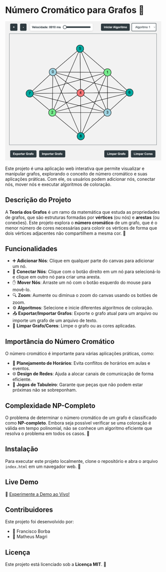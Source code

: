 # Número Cromático para Grafos 🎨

![Interface do projeto](./assets/readme_img.png)

Este projeto é uma aplicação web interativa que permite visualizar e manipular grafos, explorando o conceito de número cromático e suas aplicações práticas. Com ele, os usuários podem adicionar nós, conectar nós, mover nós e executar algoritmos de coloração.

## Descrição do Projeto

A **Teoria dos Grafos** é um ramo da matemática que estuda as propriedades de grafos, que são estruturas formadas por **vértices** (ou nós) e **arestas** (ou conexões). Este projeto explora o **número cromático** de um grafo, que é o menor número de cores necessárias para colorir os vértices de forma que dois vértices adjacentes não compartilhem a mesma cor. 🌈

## Funcionalidades

- ➕ **Adicionar Nós**: Clique em qualquer parte do canvas para adicionar um nó.
- 🔗 **Conectar Nós**: Clique com o botão direito em um nó para selecioná-lo e clique em outro nó para criar uma aresta.
- ✋ **Mover Nós**: Arraste um nó com o botão esquerdo do mouse para movê-lo.
- 🔍 **Zoom**: Aumente ou diminua o zoom do canvas usando os botões de zoom.
- ⚙️ **Algoritmos**: Selecione e inicie diferentes algoritmos de coloração.
- 📤 **Exportar/Importar Grafos**: Exporte o grafo atual para um arquivo ou importe um grafo de um arquivo de texto.
- 🧹 **Limpar Grafo/Cores**: Limpe o grafo ou as cores aplicadas.

## Importância do Número Cromático

O número cromático é importante para várias aplicações práticas, como:

- 📅 **Planejamento de Horários**: Evita conflitos de horários em aulas e eventos.
- 🌐 **Design de Redes**: Ajuda a alocar canais de comunicação de forma eficiente.
- 🎲 **Jogos de Tabuleiro**: Garante que peças que não podem estar próximas não se sobreponham.

## Complexidade NP-Completo

O problema de determinar o número cromático de um grafo é classificado como **NP-completo**. Embora seja possível verificar se uma coloração é válida em tempo polinomial, não se conhece um algoritmo eficiente que resolva o problema em todos os casos. 🚫

## Instalação

Para executar este projeto localmente, clone o repositório e abra o arquivo `index.html` em um navegador web. 📂

## Live Demo

🔗 [Experimente a Demo ao Vivo!](https://chicogborba.github.io/chromaticNumberGraph/)

## Contribuidores

Este projeto foi desenvolvido por:

- 👤 Francisco Borba
- 👤 Matheus Magri

## Licença

Este projeto está licenciado sob a **Licença MIT**. 📜
